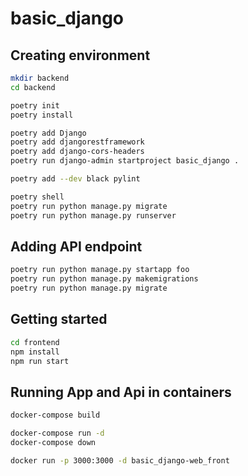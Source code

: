 # basic_django

## Creating environment

```sh
mkdir backend
cd backend

poetry init
poetry install

poetry add Django
poetry add djangorestframework
poetry add django-cors-headers
poetry run django-admin startproject basic_django .

poetry add --dev black pylint

poetry shell
poetry run python manage.py migrate
poetry run python manage.py runserver
```

## Adding API endpoint

```sh
poetry run python manage.py startapp foo
poetry run python manage.py makemigrations
poetry run python manage.py migrate
```

## Getting started

```sh
cd frontend
npm install
npm run start
```

## Running App and Api in containers

```sh
docker-compose build

docker-compose run -d
docker-compose down

docker run -p 3000:3000 -d basic_django-web_front
```
